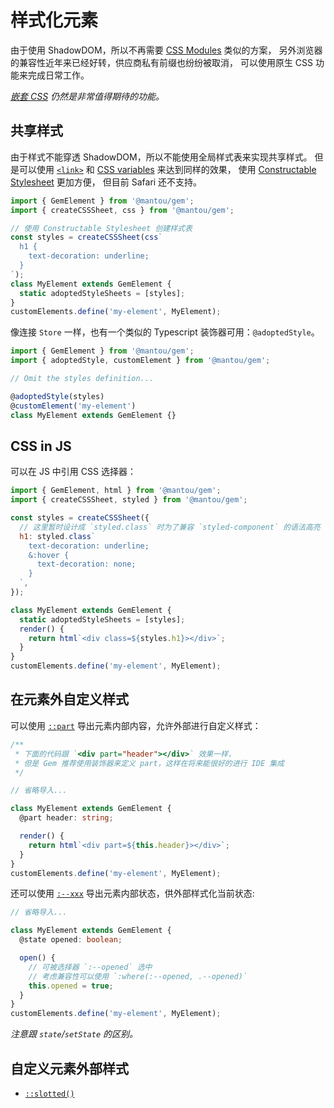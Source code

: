 # 样式化元素

由于使用 ShadowDOM，所以不再需要 [CSS Modules](https://css-tricks.com/css-modules-part-3-react/) 类似的方案，
另外浏览器的兼容性近年来已经好转，供应商私有前缀也纷纷被取消，
可以使用原生 CSS 功能来完成日常工作。

_[嵌套 CSS](https://drafts.csswg.org/css-nesting-1/) 仍然是非常值得期待的功能。_

## 共享样式

由于样式不能穿透 ShadowDOM，所以不能使用全局样式表来实现共享样式。
但是可以使用 [`<link>`](https://developer.mozilla.org/en-US/docs/Web/HTML/Element/link) 和
[CSS variables](https://developer.mozilla.org/en-US/docs/Web/CSS/--*) 来达到同样的效果，
使用 [Constructable Stylesheet](https://wicg.github.io/construct-stylesheets/) 更加方便，
但目前 Safari 还不支持。

```js
import { GemElement } from '@mantou/gem';
import { createCSSSheet, css } from '@mantou/gem';

// 使用 Constructable Stylesheet 创建样式表
const styles = createCSSSheet(css`
  h1 {
    text-decoration: underline;
  }
`);
class MyElement extends GemElement {
  static adoptedStyleSheets = [styles];
}
customElements.define('my-element', MyElement);
```

像连接 `Store` 一样，也有一个类似的 Typescript 装饰器可用：`@adoptedStyle`。

```ts 6
import { GemElement } from '@mantou/gem';
import { adoptedStyle, customElement } from '@mantou/gem';

// Omit the styles definition...

@adoptedStyle(styles)
@customElement('my-element')
class MyElement extends GemElement {}
```

## CSS in JS

可以在 JS 中引用 CSS 选择器：

```js
import { GemElement, html } from '@mantou/gem';
import { createCSSSheet, styled } from '@mantou/gem';

const styles = createCSSSheet({
  // 这里暂时设计成 `styled.class` 时为了兼容 `styled-component` 的语法高亮
  h1: styled.class`
    text-decoration: underline;
    &:hover {
      text-decoration: none;
    }
  `,
});

class MyElement extends GemElement {
  static adoptedStyleSheets = [styles];
  render() {
    return html`<div class=${styles.h1}></div>`;
  }
}
customElements.define('my-element', MyElement);
```

## 在元素外自定义样式

可以使用 [`::part`](https://drafts.csswg.org/css-shadow-parts-1/#part) 导出元素内部内容，允许外部进行自定义样式：

```ts
/**
 * 下面的代码跟 `<div part="header"></div>` 效果一样，
 * 但是 Gem 推荐使用装饰器来定义 part，这样在将来能很好的进行 IDE 集成
 */

// 省略导入...

class MyElement extends GemElement {
  @part header: string;

  render() {
    return html`<div part=${this.header}></div>`;
  }
}
customElements.define('my-element', MyElement);
```

还可以使用 [`:--xxx`](https://wicg.github.io/custom-state-pseudo-class/) 导出元素内部状态，供外部样式化当前状态:

```ts
// 省略导入...

class MyElement extends GemElement {
  @state opened: boolean;

  open() {
    // 可被选择器 `:--opened` 选中
    // 考虑兼容性可以使用 `:where(:--opened, .--opened)`
    this.opened = true;
  }
}
customElements.define('my-element', MyElement);
```

_注意跟 `state`/`setState` 的区别。_

## 自定义元素外部样式

- [`::slotted()`](https://developer.mozilla.org/en-US/docs/Web/CSS/::slotted)
